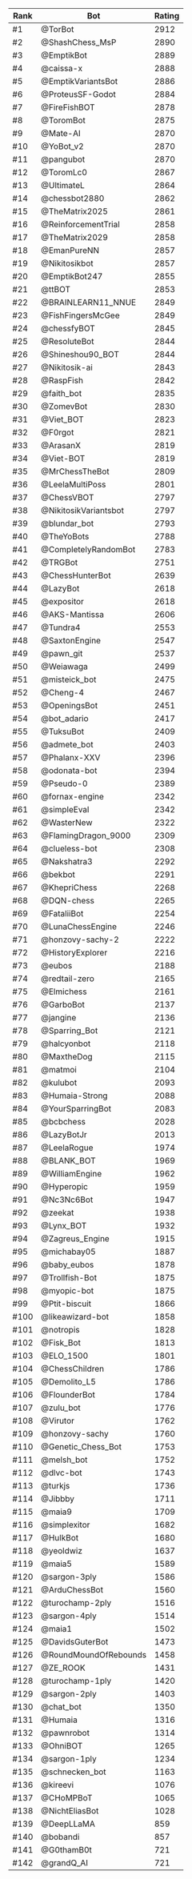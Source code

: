 Rank|Bot|Rating
---|---|---
#1|@TorBot|2912
#2|@ShashChess_MsP|2890
#3|@EmptikBot|2889
#4|@caissa-x|2888
#5|@EmptikVariantsBot|2886
#6|@ProteusSF-Godot|2884
#7|@FireFishBOT|2878
#8|@ToromBot|2875
#9|@Mate-AI|2870
#10|@YoBot_v2|2870
#11|@pangubot|2870
#12|@ToromLc0|2867
#13|@UltimateL|2864
#14|@chessbot2880|2862
#15|@TheMatrix2025|2861
#16|@ReinforcementTrial|2858
#17|@TheMatrix2029|2858
#18|@EmanPureNN|2857
#19|@Nikitosikbot|2857
#20|@EmptikBot247|2855
#21|@ttBOT|2853
#22|@BRAINLEARN11_NNUE|2849
#23|@FishFingersMcGee|2849
#24|@chessfyBOT|2845
#25|@ResoluteBot|2844
#26|@Shineshou90_BOT|2844
#27|@Nikitosik-ai|2843
#28|@RaspFish|2842
#29|@faith_bot|2835
#30|@ZomevBot|2830
#31|@Viet_BOT|2823
#32|@F0rgot|2821
#33|@ArasanX|2819
#34|@Viet-BOT|2819
#35|@MrChessTheBot|2809
#36|@LeelaMultiPoss|2801
#37|@ChessVBOT|2797
#38|@NikitosikVariantsbot|2797
#39|@blundar_bot|2793
#40|@TheYoBots|2788
#41|@CompletelyRandomBot|2783
#42|@TRGBot|2751
#43|@ChessHunterBot|2639
#44|@LazyBot|2618
#45|@expositor|2618
#46|@AKS-Mantissa|2606
#47|@Tundra4|2553
#48|@SaxtonEngine|2547
#49|@pawn_git|2537
#50|@Weiawaga|2499
#51|@misteick_bot|2475
#52|@Cheng-4|2467
#53|@OpeningsBot|2451
#54|@bot_adario|2417
#55|@TuksuBot|2409
#56|@admete_bot|2403
#57|@Phalanx-XXV|2396
#58|@odonata-bot|2394
#59|@Pseudo-0|2389
#60|@fornax-engine|2342
#61|@simpleEval|2342
#62|@WasterNew|2322
#63|@FlamingDragon_9000|2309
#64|@clueless-bot|2308
#65|@Nakshatra3|2292
#66|@bekbot|2291
#67|@KhepriChess|2268
#68|@DQN-chess|2265
#69|@FataliiBot|2254
#70|@LunaChessEngine|2246
#71|@honzovy-sachy-2|2222
#72|@HistoryExplorer|2216
#73|@eubos|2188
#74|@redtail-zero|2165
#75|@Elmichess|2161
#76|@GarboBot|2137
#77|@jangine|2136
#78|@Sparring_Bot|2121
#79|@halcyonbot|2118
#80|@MaxtheDog|2115
#81|@matmoi|2104
#82|@kulubot|2093
#83|@Humaia-Strong|2088
#84|@YourSparringBot|2083
#85|@bcbchess|2028
#86|@LazyBotJr|2013
#87|@LeelaRogue|1974
#88|@BLANK_BOT|1969
#89|@WilliamEngine|1962
#90|@Hyperopic|1959
#91|@Nc3Nc6Bot|1947
#92|@zeekat|1938
#93|@Lynx_BOT|1932
#94|@Zagreus_Engine|1915
#95|@michabay05|1887
#96|@baby_eubos|1878
#97|@Trollfish-Bot|1875
#98|@myopic-bot|1875
#99|@Ptit-biscuit|1866
#100|@likeawizard-bot|1858
#101|@notropis|1828
#102|@Fisk_Bot|1813
#103|@ELO_1500|1801
#104|@ChessChildren|1786
#105|@Demolito_L5|1786
#106|@FlounderBot|1784
#107|@zulu_bot|1776
#108|@Virutor|1762
#109|@honzovy-sachy|1760
#110|@Genetic_Chess_Bot|1753
#111|@melsh_bot|1752
#112|@dlvc-bot|1743
#113|@turkjs|1736
#114|@Jibbby|1711
#115|@maia9|1709
#116|@simplexitor|1682
#117|@HulkBot|1680
#118|@yeoldwiz|1637
#119|@maia5|1589
#120|@sargon-3ply|1586
#121|@ArduChessBot|1560
#122|@turochamp-2ply|1516
#123|@sargon-4ply|1514
#124|@maia1|1502
#125|@DavidsGuterBot|1473
#126|@RoundMoundOfRebounds|1458
#127|@ZE_ROOK|1431
#128|@turochamp-1ply|1420
#129|@sargon-2ply|1403
#130|@chat_bot|1350
#131|@Humaia|1316
#132|@pawnrobot|1314
#133|@OhniBOT|1265
#134|@sargon-1ply|1234
#135|@schnecken_bot|1163
#136|@kireevi|1076
#137|@CHoMPBoT|1065
#138|@NichtEliasBot|1028
#139|@DeepLLaMA|859
#140|@bobandi|857
#141|@G0thamB0t|721
#142|@grandQ_AI|721
